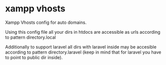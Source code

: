 # xampp vhosts
Xampp Vhosts config for auto domains.

Using this config file all your dirs in htdocs are accessible as urls according to pattern directory.local

Additionally to support laravel all dirs with laravel inside may be accesible according to pattern directory.laravel (keep in mind that for laravel you have to point to public dir inside).

